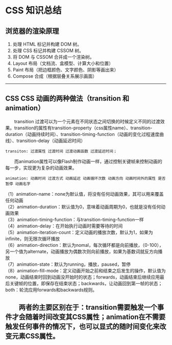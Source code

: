 # CSS 知识总结

## 浏览器的渲染原理
1. 处理 HTML 标记并构建 DOM 树。
2. 处理 CSS 标记并构建 CSSOM 树。
3. 将 DOM 与 CSSOM 合并成一个渲染树。
4. Layout 布局（文档流、盒模型、计算大小和位置）
5. Paint 布局（把边框颜色、文字颜色、阴影等画出来）
6. Compose 合成（根据层叠关系展示画面）
***
## CSS CSS 动画的两种做法（transition 和 animation）

&emsp;&emsp;transition 过渡可以为一个元素在不同状态之间切换的时候定义不同的过渡效果。transition的属性有transition-property（css属性name）、transition-duration（动画持续时间）、transition-timing-function（动画的变化过程速度曲线）、transition-delay（动画延迟时间）<br>

`transiton: 过渡属性 过渡时间 过渡动画函数 过渡延迟时间；`<br>

&emsp;&emsp;而animation属性可以像Flash制作动画一样，通过控制关键帧来控制动画的每一步，实现更为复杂的动画效果。<br>

`animation: 动画时间 过渡方式 动画延迟 动画循环次数 动画方向 动画时间外的属性 是否暂停 动画名字`<br>

（1）animation-name：none为默认值，将没有任何动画效果，其可以用来覆盖任何动画<br>
（2）animation-duration：默认值为0，意味着动画周期为0，也就是没有任何动画效果<br>
（3）animation-timing-function：与transition-timing-function一样<br>
（4）animation-delay：在开始执行动画时需要等待的时间<br>
（5）animation-iteration-count：定义动画的播放次数，默认为1，如果为infinite，则无限次循环播放<br>
（6）animation-direction：默认为nomal，每次循环都是向前播放，（0-100），另一个值为alternate，动画播放为偶数次则向前播放，如果为基数词就反方向播放<br>
（7）animation-state：默认为running，播放，paused，暂停<br>
（8）animation-fill-mode：定义动画开始之前和结束之后发生的操作，默认值为none，动画结束时回到动画没开始时的状态；forwards，动画结束后继续应用最后关键帧的位置，即保存在结束状态；backwards，让动画回到第一帧的状态；both：轮流应用forwards和backwards规则。<br>

## &emsp;&emsp;两者的主要区别在于：transition需要触发一个事件才会随着时间改变其CSS属性；animation在不需要触发任何事件的情况下，也可以显式的随时间变化来改变元素CSS属性。